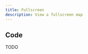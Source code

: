 ```yaml
---
title: Fullscreen
description: View a fullscreen map
---
```


<script lang="ts">
  import Fullscreen from "./Fullscreen.svelte";
</script>

<Fullscreen />

## Code

TODO
